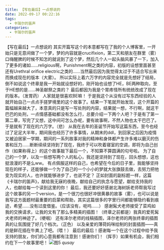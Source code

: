 ```yaml
---
title: 【写在最后】一点想说的
date: 2022-09-17 00:22:16
tags:
  - 卡瑞尔的笛声
categories:
  - 卡瑞尔的笛声
---
```

【写在最后】一点想说的
其实开篇写这个的本意都写在了我的个人博客里，一开始只是无意间做了一个梦，梦的内容就是crucifixion，第二天和朋友在群里（雾）口嗨醒脾的时候不知怎的就说到了这个梦，然后几个人一起头脑风暴了一下，加入了更多的诸如……religious啊，Punishment啊之类的内容，初版的设想里面甚至还有Urethral orifice electric之类的……当然最后因为我觉得太过于不适合写出来而换成现在的版本（大雾）。
所以实际上着六万字的内容完全就是先想好了结局，倒不如说这个终章是我一开始就设想好的，刚开始也设想了HE，BE两种取向，至于HE想的是……神圣献祭之类的？
最后都因为我是个胃疼怪所有统统改成了现在的版本。（发胃药）
人家就是很喜欢BE嘛！
于是我这个从没有过写东西经验的人就开始自己一点点手搓梦境里的这个故事了。结果一下笔就开始发现，这个开篇的篇幅越来越大了，本意真的只是写一写处刑的内容，结果就一想，不行啊，就这干巴巴的处刑，一点情感基础都没有怎么行，总要介绍一下两个人吧？于是有了第一第二章，写完了又想，这中间可怎么办呢，要有故事啊，不然人物也太干巴巴了。
于是就有了现在的六万字。（悲）
从我在去年的圣诞节开始写这篇东西，至今也经过了足足大半年，期间我也经历了许多事情，从期末的ddl，到回家之后因为疫情又被迫居家一学期，期间的一系列故事对我的精神和身体都产生许多难以磨灭的伤害和压力……断断续续坚持到了现在，我终于可以吹着寝室的空调，即将为自己创作（如果称得上）的这个故事敲下最后一个，不知算不算圆满的句号啦。
为了自己的一个梦，以及一些想写两个人的私心，我还是坚持到了现在，回头想想，这也挺浪漫的不是么ww。
有点佩服这样的自己，也希望在今后的日子里，我能够坚持现在的样子，还能够做一个为了自己的一个小小的梦就大张旗鼓去做，去努力把他变为现实的人，也许就能够进步了，也说不定？
正如封面的副标题一样，这篇《卡瑞尔的笛声》，献给我无寐的夜晚，献给自己的执念与愿望，献给支持我的人，也献给每一个读到这里的你！
最后，我还要好好感谢北海树妖老师帮我写过这个故事的另一个version，是一个很刀也很好冲很黄暴的故事（雾），也可以说是我写这方面题材最重要的启蒙和帮助，其实这篇很多的字里行间都能够隐约看到痕迹，希望……没有过度借鉴。（应该没有，呃呜……）
感谢髯犬老师接受了菜鸡如我的交换请求，让我的文有了那么多精美的插图！（终章之前都是）我真的爱死髯犬老师的神迹了。（哽咽）
还有泽尔老师的线稿插图，泽尔老师的两张终章的插图真的让氛围提了好几个档次。（正色）
以及亲爱的薄荷妈咪绘制的封面插图——真的是鲜花插在牛粪上了吧。（喂！）
最后的最后！感谢每一个在这个过程中给予我支持的朋友，你们的心意我都有注意到！感谢你们！（挥手）如果有机会，我们相约在下一个故事里吧！
 ![图5](xbq.jpg)
_qusay_